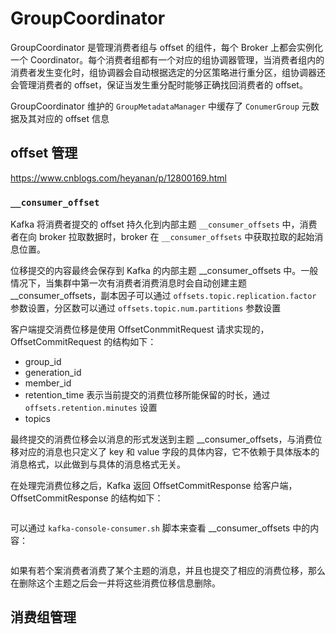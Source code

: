 # GroupCoordinator

GroupCoordinator 是管理消费者组与 offset 的组件，每个 Broker 上都会实例化一个 Coordinator。每个消费者组都有一个对应的组协调器管理，当消费者组内的消费者发生变化时，组协调器会自动根据选定的分区策略进行重分区，组协调器还会管理消费者的 offset，保证当发生重分配时能够正确找回消费者的 offset。

GroupCoordinator 维护的 `GroupMetadataManager` 中缓存了 `ConumerGroup` 元数据及其对应的 offset 信息 

## offset 管理

https://www.cnblogs.com/heyanan/p/12800169.html


### `__consumer_offset`

Kafka 将消费者提交的 offset 持久化到内部主题 ```__consumer_offsets``` 中，消费者在向 broker 拉取数据时，broker 在 ```__consumer_offsets``` 中获取拉取的起始消息位置。


位移提交的内容最终会保存到 Kafka 的内部主题 __consumer_offsets 中。一般情况下，当集群中第一次有消费者消费消息时会自动创建主题 __consumer_offsets，副本因子可以通过 ```offsets.topic.replication.factor``` 参数设置，分区数可以通过 ```offsets.topic.num.partitions``` 参数设置

客户端提交消费位移是使用 OffsetConmmitRequest 请求实现的，OffsetCommitRequest 的结构如下：
- group_id
- generation_id
- member_id
- retention_time 表示当前提交的消费位移所能保留的时长，通过 ```offsets.retention.minutes``` 设置
- topics

最终提交的消费位移会以消息的形式发送到主题 __consumer_offsets，与消费位移对应的消息也只定义了 key 和 value 字段的具体内容，它不依赖于具体版本的消息格式，以此做到与具体的消息格式无关。

在处理完消费位移之后，Kafka 返回 OffsetCommitResponse 给客户端，OffsetCommitResponse 的结构如下：
```java

```
可以通过 ```kafka-console-consumer.sh``` 脚本来查看 __consumer_offsets 中的内容：
```shell

```
如果有若个案消费者消费了某个主题的消息，并且也提交了相应的消费位移，那么在删除这个主题之后会一并将这些消费位移信息删除。

## 消费组管理

